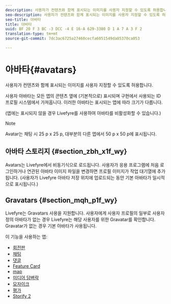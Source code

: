 ```yaml
---
description: 사용자가 컨텐츠와 함께 표시되는 이미지를 사용자 지정할 수 있도록 허용합니다.
seo-description: 사용자가 컨텐츠와 함께 표시되는 이미지를 사용자 지정할 수 있도록 허용합니다.
seo-title: 아바타
title: 아바타
uuid: BF 20 F 3 BC -3 DCC -4 E 16-A 629-3380 D 1 A 7 A 3 F 2
translation-type: tm+mt
source-git-commit: 7dc3ac6725a27460cecfa6051549da85370ca053

---
```



# 아바타{#avatars}

사용자가 컨텐츠와 함께 표시되는 이미지를 사용자 지정할 수 있도록 허용합니다.

사용자 아바타는 모든 앱의 콘텐츠 옆에 (기본적으로) 표시되며 구현에서 사용되는 ID 프로필 시스템에서 가져옵니다. 이러한 아바타는 표시되는 앱에 따라 크기가 다릅니다.

(앱에는 표시되지 않을 경우 Livefyre를 사용하여 아바타를 비활성화할 수 있습니다.)

>[!NOTE]
>
>Avatar는 채팅 시 25 p x 25 p, 대부분의 다른 앱에서 50 p x 50 p에 표시됩니다.

## 아바타 스토리지 {#section_zbh_x1f_wy}

Avatars는 Livefyre에서 비동기식으로 로드됩니다. 사용자가 응용 프로그램에 처음 로그인하거나 연관된 아바타 이미지 파일을 변경하면 프로필 이미지가 작업 대기열에 추가됩니다. (사용자가 Livefyre 아바타 저장 위치에 업로드되는 동안 기본 아바타가 일시적으로 표시됩니다.)

## Gravatars {#section_mqh_p1f_wy}

Livefyre는 Gravatars 사용을 지원합니다. 사용자에게 사용자 프로필의 일부로 사용자 정의 아바타가 없는 경우 Livefyre는 해당 사용자를 위한 Gravatar를 확인합니다. Gravatar가 없는 경우 기본 아바타가 사용됩니다.


이 기능을 사용하는 앱:

* [회전판](/help/using/c-about-apps/c-carousel-app/c-carousel-app.md#c_carousel_app)
* [채팅](/help/using/c-about-apps/c-chat-app/c-chat-app.md#c_chat_app)
* [댓글](/help/using/c-about-apps/c-comments/c-comments.md)
* [Feature Card](/help/using/c-about-apps/c-feature-card-app/c-feature-card-app.md#c_feature_card_app)
* [map](/help/using/c-about-apps/c-map-app/c-map-app.md#c_map_app)
* [미디어 담벼락](/help/using/c-about-apps/c-media-wall-app/c-media-wall-app.md#c_media_wall_app)
* [모자이크](/help/using/c-about-apps/c-mosaic-app/c-mosaic-app.md#c_mosaic_app)
* [평가](/help/using/c-about-apps/c-reviews-app/c-reviews-app.md#c_reviews_app)
* [Storify 2](/help/using/c-about-apps/c-storify2/c-storify2.md#c_storify2)

